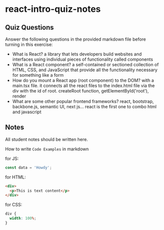 # react-intro-quiz-notes

## Quiz Questions

Answer the following questions in the provided markdown file before turning in this exercise:

- What is React?
  a library that lets developers build websites and interfaces using individual pieces of functionality called components
- What is a React component?
  a self-contained or sectioned collection of HTML, CSS, and JavaScript that provide all the functionality necessary for something like a form
- How do you mount a React app (root component) to the DOM?
  with a main.tsx file. it connects all the react files to the index.html file via the div with the id of root. createRoot function, getElementById('root'), render
- What are some other popular frontend frameworks?
  react, bootstrap, backbone.js, semantic UI, next js... react is the first one to combo html and javascript

## Notes

All student notes should be written here.

How to write `Code Examples` in markdown

for JS:

```javascript
const data = 'Howdy';
```

for HTML:

```html
<div>
  <p>This is text content</p>
</div>
```

for CSS:

```css
div {
  width: 100%;
}
```
